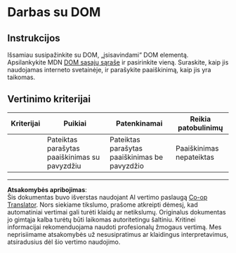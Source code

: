 <!--
CO_OP_TRANSLATOR_METADATA:
{
  "original_hash": "22fb6c3cb570c47f1ac65048393941fa",
  "translation_date": "2025-08-28T11:53:51+00:00",
  "source_file": "3-terrarium/3-intro-to-DOM-and-closures/assignment.md",
  "language_code": "lt"
}
-->
# Darbas su DOM

## Instrukcijos

Išsamiau susipažinkite su DOM, „įsisavindami“ DOM elementą. Apsilankykite MDN [DOM sąsajų sąraše](https://developer.mozilla.org/docs/Web/API/Document_Object_Model) ir pasirinkite vieną. Suraskite, kaip jis naudojamas interneto svetainėje, ir parašykite paaiškinimą, kaip jis yra taikomas.

## Vertinimo kriterijai

| Kriterijai | Puikiai                                      | Patenkinamai                                    | Reikia patobulinimų     |
| ---------- | -------------------------------------------- | ------------------------------------------------ | ----------------------- |
|            | Pateiktas parašytas paaiškinimas su pavyzdžiu | Pateiktas parašytas paaiškinimas be pavyzdžio   | Paaiškinimas nepateiktas |

---

**Atsakomybės apribojimas**:  
Šis dokumentas buvo išverstas naudojant AI vertimo paslaugą [Co-op Translator](https://github.com/Azure/co-op-translator). Nors siekiame tikslumo, prašome atkreipti dėmesį, kad automatiniai vertimai gali turėti klaidų ar netikslumų. Originalus dokumentas jo gimtąja kalba turėtų būti laikomas autoritetingu šaltiniu. Kritinei informacijai rekomenduojama naudoti profesionalų žmogaus vertimą. Mes neprisiimame atsakomybės už nesusipratimus ar klaidingus interpretavimus, atsiradusius dėl šio vertimo naudojimo.